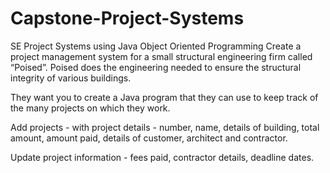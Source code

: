 # Capstone-Project-Systems
SE Project Systems using Java Object Oriented Programming
Create a project management system for a small structural engineering firm called “Poised”. Poised does the engineering needed to ensure the structural integrity of various buildings.

They want you to create a Java program that they can use to keep track of the many projects on which they work.

Add projects - with project details - number, name, details of building, total amount, amount paid, details of customer, architect and contractor.

Update project information - fees paid, contractor details, deadline dates.
